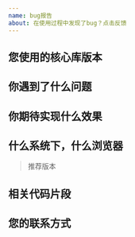 ```yaml
---
name: bug报告
about: 在使用过程中发现了bug？点击反馈
---
```

## 您使用的核心库版本

## 你遇到了什么问题

## 你期待实现什么效果

## 什么系统下，什么浏览器

> 推荐版本

## 相关代码片段

## 您的联系方式